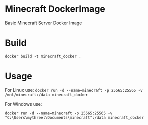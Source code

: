 # Minecraft DockerImage
Basic Minecraft Server Docker Image

# Build
```docker build -t minecraft_docker .```
# Usage
For Linux use:
```docker run -d --name=minecraft -p 25565:25565 -v /mnt/minecraft:/data minecraft_docker```

For Windows use:

```docker run -d --name=minecraft -p 25565:25565 -v "C:\Users\mythreel\Documents\minecraft":/data minecraft_docker```
